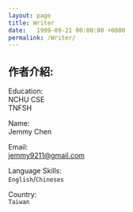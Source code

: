 ```yaml
---
layout: page
title: Writer
date:   1999-09-21 00:00:00 +0800
permalink: /Writer/
---
```


作者介紹:     
-------------
Education:       
    NCHU CSE    
    TNFSH      

Name:     
    Jemmy Chen   

Email:   
    jemmy9211@gmail.com   

Language Skills:    
    `English`/`Chineses`

Country:    
    `Taiwan`   
